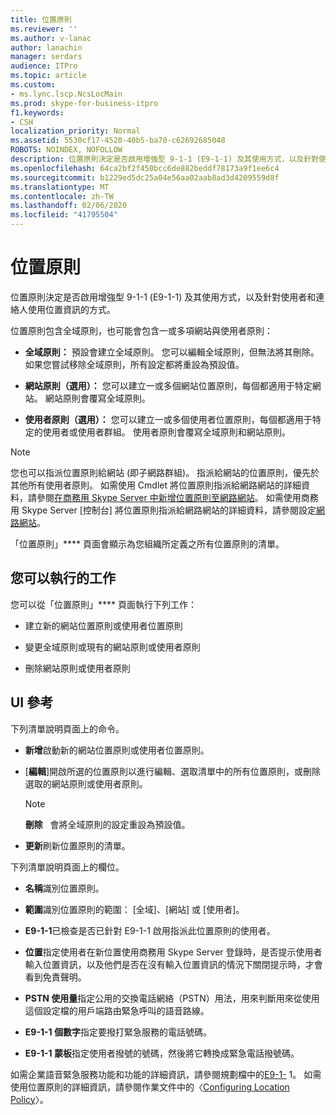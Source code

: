 ```yaml
---
title: 位置原則
ms.reviewer: ''
ms.author: v-lanac
author: lanachin
manager: serdars
audience: ITPro
ms.topic: article
ms.custom:
- ms.lync.lscp.NcsLocMain
ms.prod: skype-for-business-itpro
f1.keywords:
- CSH
localization_priority: Normal
ms.assetid: 5530cf17-4520-40b5-ba70-c62692685048
ROBOTS: NOINDEX, NOFOLLOW
description: 位置原則決定是否啟用增強型 9-1-1 (E9-1-1) 及其使用方式，以及針對使用者和連絡人使用位置資訊的方式。
ms.openlocfilehash: 64ca2bf2f450bcc6de882beddf78173a9f1ee6c4
ms.sourcegitcommit: b1229ed5dc25a04e56aa02aab8ad3d4209559d8f
ms.translationtype: MT
ms.contentlocale: zh-TW
ms.lasthandoff: 02/06/2020
ms.locfileid: "41795504"
---
```

# <a name="location-policy"></a>位置原則

位置原則決定是否啟用增強型 9-1-1 (E9-1-1) 及其使用方式，以及針對使用者和連絡人使用位置資訊的方式。

位置原則包含全域原則，也可能會包含一或多項網站與使用者原則：

- **全域原則：** 預設會建立全域原則。 您可以編輯全域原則，但無法將其刪除。 如果您嘗試移除全域原則，所有設定都將重設為預設值。

- **網站原則（選用）：** 您可以建立一或多個網站位置原則，每個都適用于特定網站。 網站原則會覆寫全域原則。

- **使用者原則（選用）：** 您可以建立一或多個使用者位置原則，每個都適用于特定的使用者或使用者群組。 使用者原則會覆寫全域原則和網站原則。

> [!NOTE]
> 您也可以指派位置原則給網站 (即子網路群組)。 指派給網站的位置原則，優先於其他所有使用者原則。 如需使用 Cmdlet 將位置原則指派給網路網站的詳細資料，請參閱[在商務用 Skype Server 中新增位置原則至網路網站](../../../deploy/deploy-enterprise-voice/add-a-location-policy-to-a-network-site.md)。 如需使用商務用 Skype Server [控制台] 將位置原則指派給網路網站的詳細資料，請參閱設定[網路網站](https://technet.microsoft.com/library/358aa08a-c5bc-45fc-8017-19e6202f88c5.aspx)。

「位置原則」**** 頁面會顯示為您組織所定義之所有位置原則的清單。

## <a name="tasks-you-can-perform"></a>您可以執行的工作

您可以從「位置原則」**** 頁面執行下列工作：

- 建立新的網站位置原則或使用者位置原則

- 變更全域原則或現有的網站原則或使用者原則

- 刪除網站原則或使用者原則

## <a name="ui-reference"></a>UI 參考

下列清單說明頁面上的命令。

- **新增**啟動新的網站位置原則或使用者位置原則。

- [**編輯**]開啟所選的位置原則以進行編輯、選取清單中的所有位置原則，或刪除選取的網站原則或使用者原則。

    > [!NOTE]
    > **刪除**   會將全域原則的設定重設為預設值。

- **更新**刷新位置原則的清單。

下列清單說明頁面上的欄位。

- **名稱**識別位置原則。

- **範圍**識別位置原則的範圍： [全域]、[網站] 或 [使用者]。

- **E9-1-1**已檢查是否已針對 E9-1-1 啟用指派此位置原則的使用者。

- **位置**指定使用者在新位置使用商務用 Skype Server 登錄時，是否提示使用者輸入位置資訊，以及他們是否在沒有輸入位置資訊的情況下關閉提示時，才會看到免責聲明。

- **PSTN 使用量**指定公用的交換電話網絡（PSTN）用法，用來判斷用來從使用這個設定檔的用戶端路由緊急呼叫的語音路線。

- **E9-1-1 個數字**指定要撥打緊急服務的電話號碼。

- **E9-1-1 蒙板**指定使用者撥號的號碼，然後將它轉換成緊急電話撥號碼。

如需企業語音緊急服務功能和功能的詳細資訊，請參閱規劃檔中的[E9-1-](https://technet.microsoft.com/library/c01e6774-bc9f-4c5b-a60b-478b7317b2b7.aspx) 1。 如需使用位置原則的詳細資訊，請參閱作業文件中的〈[Configuring Location Policy](https://technet.microsoft.com/library/14e41bcb-ea0a-49c2-99b3-1f61fc34416d.aspx)〉。



